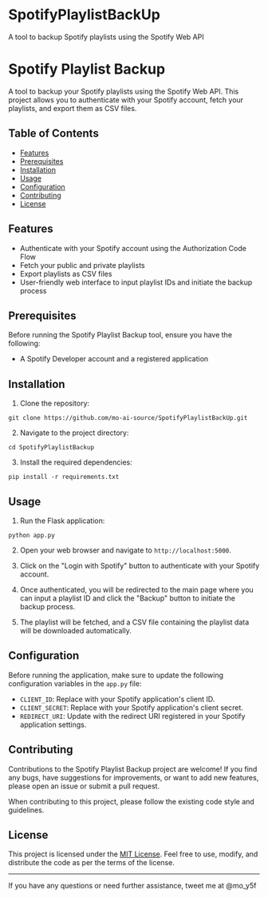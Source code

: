 # SpotifyPlaylistBackUp
A tool to backup Spotify playlists using the Spotify Web API
# Spotify Playlist Backup

A tool to backup your Spotify playlists using the Spotify Web API. This project allows you to authenticate with your Spotify account, fetch your playlists, and export them as CSV files.

## Table of Contents

- [Features](#features)
- [Prerequisites](#prerequisites)
- [Installation](#installation)
- [Usage](#usage)
- [Configuration](#configuration)
- [Contributing](#contributing)
- [License](#license)

## Features

- Authenticate with your Spotify account using the Authorization Code Flow
- Fetch your public and private playlists
- Export playlists as CSV files
- User-friendly web interface to input playlist IDs and initiate the backup process

## Prerequisites

Before running the Spotify Playlist Backup tool, ensure you have the following:

- A Spotify Developer account and a registered application

## Installation

1. Clone the repository:
```
git clone https://github.com/mo-ai-source/SpotifyPlaylistBackUp.git
```
2. Navigate to the project directory:
```   
cd SpotifyPlaylistBackup
```
3. Install the required dependencies:
```
pip install -r requirements.txt
```
## Usage

1. Run the Flask application:

```
python app.py

```




2. Open your web browser and navigate to `http://localhost:5000`.

3. Click on the "Login with Spotify" button to authenticate with your Spotify account.

4. Once authenticated, you will be redirected to the main page where you can input a playlist ID and click the "Backup" button to initiate the backup process.

5. The playlist will be fetched, and a CSV file containing the playlist data will be downloaded automatically.

## Configuration

Before running the application, make sure to update the following configuration variables in the `app.py` file:

- `CLIENT_ID`: Replace with your Spotify application's client ID.
- `CLIENT_SECRET`: Replace with your Spotify application's client secret.
- `REDIRECT_URI`: Update with the redirect URI registered in your Spotify application settings.

## Contributing

Contributions to the Spotify Playlist Backup project are welcome! If you find any bugs, have suggestions for improvements, or want to add new features, please open an issue or submit a pull request.

When contributing to this project, please follow the existing code style and guidelines.

## License

This project is licensed under the [MIT License](LICENSE). Feel free to use, modify, and distribute the code as per the terms of the license.

---

If you have any questions or need further assistance, tweet me at @mo_y5f

